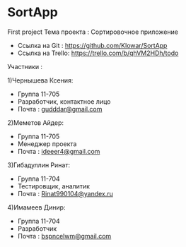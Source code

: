 # SortApp
First project
Тема проекта : Сортировочное приложение
- Ссылка на Git : https://github.com/Klowar/SortApp
- Ссылка на Trello: https://trello.com/b/qhVM2HDh/todo


Участники :

1)Чернышева Ксения:
- Группа 11-705
- Разработчик, контактное лицо
- Почта : gudddar@gmail.com

2)Меметов Айдер:
- Группа 11-705
- Менеджер проекта
- Почта : ideeer4@gmail.com

3)Гибадуллин Ринат:
- Группа 11-704
- Тестировщик, аналитик
- Почта : Rinat990104@yandex.ru

4)Имамеев Динир:
- Группа 11-704
- Разработчик
- Почта : bspncelwm@gmail.com

